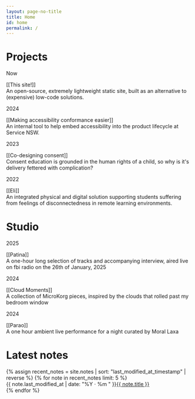 ```yaml
---
layout: page-no-title
title: Home
id: home
permalink: /
---
```


<h1>Projects</h1>
<div class="pt">
  <flex class="align-baseline">
    <div class="label muted"><p>Now</p></div>
    <div class="bb">
      [[This site!]]
      <p style="margin-top: 0; font-size: 0.875rem" class="subtext">An open-source, extremely lightweight static site, built as an alternative to (expensive) low-code solutions.</p>
    </div>
    </flex>
</div>
<div class="pt">
  <flex class="align-baseline">
    <div class="label muted"><p>2024</p></div>
    <div class="bb">
      [[Making accessibility conformance easier]]
      <p style="margin-top: 0; font-size: 0.875rem" class="subtext">An internal tool to help embed accessibility into the product lifecycle at Service NSW.</p>
    </div>
    </flex>
</div>

<div class="pt">
  <flex class="align-baseline">
    <div class="label muted"><p>2023</p></div>
    <div class="bb">
      [[Co-designing consent]]
      <p style="margin-top: 0; font-size: 0.875rem" class="subtext">Consent education is grounded in the human rights of a child, so why is it's delivery fettered with complication?</p>
    </div>
    </flex>
</div>

<div class="pt">
  <flex class="align-baseline">
  <div class="label muted"><p>2022</p></div>
    <div class="bb">
      [[Eli]]
      <p style="margin-top: 0; font-size: 0.875rem" class="subtext">An integrated physical and digital solution supporting students suffering from feelings of disconnectedness in remote learning environments.</p>
    </div>
    </flex>
</div>


<h1>Studio</h1>
<div class="pt">
  <flex class="align-baseline">
    <div class="label muted"><p>2025</p></div>
    <div class="bb">
      [[Patina]]
      <p style="margin-top: 0; font-size: 0.875rem" class="subtext">A one-hour long selection of tracks and accompanying interview, aired live on fbi radio on the 26th of January, 2025</p>
    </div>
    </flex>
</div>
<div class="pt">
  <flex class="align-baseline">
    <div class="label muted"><p>2024</p></div>
    <div class="bb">
      [[Cloud Moments]]
      <p style="margin-top: 0; font-size: 0.875rem" class="subtext">A collection of MicroKorg pieces, inspired by the clouds that rolled past my bedroom window</p>
    </div>
    </flex>
</div>
<div class="pt">
  <flex class="align-baseline">
    <div class="label muted"><p>2024</p></div>
    <div class="bb">
      [[Parao]]
      <p style="margin-top: 0; font-size: 0.875rem" class="subtext">A one hour ambient live performance for a night curated by Moral Laxa</p>
    </div>
    </flex>
</div>


<h1>Latest notes</h1>
<ul style="list-style-type: none; padding-left: 0em;" class="pt">
  {% assign recent_notes = site.notes | sort: "last_modified_at_timestamp" | reverse %}
  {% for note in recent_notes limit: 5 %}
    <li>
      <span style="display: inline-block" class ="label muted">{{ note.last_modified_at | date: "%Y · %m " }}</span><a class="internal-link" href="{{ site.baseurl }}{{ note.url }}">{{ note.title }}</a>
    </li>
  {% endfor %}
</ul>
